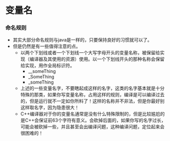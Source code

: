 # 变量名

### 命名规则
- 其实大部分命名规则与java是一样的，只要保持良好的习惯就可以了。
- 但是仍然是有一些值得注意的点。
  - 以两个下划线或者一个下划线一个大写字母开头的变量名称，被保留给实现（编译器及其使用的资源）使用。以一个下划线开头的那种名称会保留给实现，用作全局标识符。
    - __someThing
    - _SomeThing
    - _someThing
  - 上述的一些变量名字，不要瞎起成这样的名字，这类的名字基本就是十分特殊的那类，如果你写变量名称，占用这样的规则，编译是可以编译过去的，但是运行就不一定如你所料了！这样的名称并不非法，但是你最好别这样取名字，因为隐患很大！
  - C++编译器对于你的变量名通常是没有什么特殊限制的，但是比较尴尬的是C++会保证前63个字符有意义。会砍掉后面的，如果你写的名字过长，可能会被砍掉一些，并且甚至会出编译问题，这种编译问题，定位起来会很困难的！